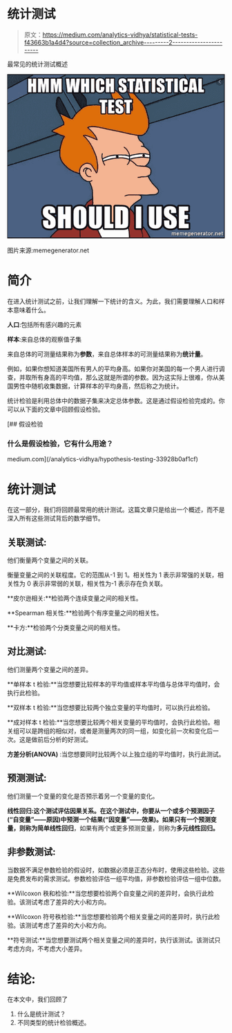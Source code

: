 # 统计测试

> 原文：<https://medium.com/analytics-vidhya/statistical-tests-f43663b1a4d4?source=collection_archive---------2----------------------->

最常见的统计测试概述

![](img/b3c60ca4a970aa32c7b83a1883bf616a.png)

图片来源:memegenerator.net

# **简介**

在进入统计测试之前，让我们理解一下统计的含义。为此，我们需要理解人口和样本意味着什么。

**人口**:包括所有感兴趣的元素

**样本**:来自总体的观察值子集

来自总体的可测量结果称为**参数**，来自总体样本的可测量结果称为**统计量**。

例如，如果你想知道美国所有男人的平均身高。如果你对美国的每一个男人进行调查，并取所有身高的平均值，那么这就是所谓的参数。因为这实际上很难，你从美国男性中随机收集数据，计算样本的平均身高，然后称之为统计。

统计检验是利用总体中的数据子集来决定总体参数。这是通过假设检验完成的。你可以从下面的文章中回顾假设检验。

[](/analytics-vidhya/hypothesis-testing-33928b0af1cf) [## 假设检验

### 什么是假设检验，它有什么用途？

medium.com](/analytics-vidhya/hypothesis-testing-33928b0af1cf) 

# **统计测试**

在这一部分，我们将回顾最常用的统计测试。这篇文章只是给出一个概述，而不是深入所有这些测试背后的数学细节。

## **关联测试:**

他们衡量两个变量之间的关联。

衡量变量之间的关联程度。它的范围从-1 到 1。相关性为 1 表示非常强的关联，相关性为 0 表示非常弱的关联，相关性为-1 表示存在负关联。

**皮尔逊相关:**检验两个连续变量之间的相关性。

**Spearman 相关性:**检验两个有序变量之间的相关性。

**卡方:**检验两个分类变量之间的相关性。

## **对比测试:**

他们测量两个变量之间的差异。

**单样本 t 检验:**当您想要比较样本的平均值或样本平均值与总体平均值时，会执行此检验。

**双样本 t 检验:**当您想要比较两个独立变量的平均值时，可以执行此检验。

**成对样本 t 检验:**当您想要比较两个相关变量的平均值时，会执行此检验。相关组可以是跨组的相似对，或者是测量两次的同一组，如变化前一次和变化后一次。这是做前后分析的好测试。

**方差分析(ANOVA)** :当您想要同时比较两个以上独立组的平均值时，执行此测试。

## **预测测试:**

他们测量一个变量的变化是否预示着另一个变量的变化。

**线性回归:**这个测试评估因果关系。在这个测试中，你要从一个或多个预测因子(“自变量”——原因)中预测一个结果(“因变量”——效果)。如果只有一个预测变量，则称为**简单线性回归**，如果有两个或更多预测变量，则称为**多元线性回归。**

## **非参数测试:**

当数据不满足参数检验的假设时，如数据必须是正态分布时，使用这些检验。这些是免费发布的需求测试。参数检验评估一组平均值，非参数检验评估一组中位数。

**Wilcoxon 秩和检验:**当您想要检验两个自变量之间的差异时，会执行此检验。该测试考虑了差异的大小和方向。

**Wilcoxon 符号秩检验:**当您想要检验两个相关变量之间的差异时，执行此检验。该测试考虑了差异的大小和方向。

**符号测试:**当您想要测试两个相关变量之间的差异时，执行该测试。该测试只考虑方向，不考虑大小差异。

# **结论:**

在本文中，我们回顾了

1.  什么是统计测试？
2.  不同类型的统计检验概述。
